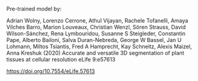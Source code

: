Pre-trained model by:

Adrian Wolny, Lorenzo Cerrone, Athul Vijayan, Rachele Tofanelli, Amaya Vilches Barro, Marion Louveaux, Christian Wenzl, 
Sören Strauss, David Wilson-Sánchez, Rena Lymbouridou, Susanne S Steigleder, Constantin Pape, Alberto Bailoni, 
Salva Duran-Nebreda, George W Bassel, Jan U Lohmann, Miltos Tsiantis, Fred A Hamprecht, Kay Schneitz, Alexis Maizel, 
Anna Kreshuk (2020) Accurate and versatile 3D segmentation of plant tissues at cellular resolution eLife 9:e57613

https://doi.org/10.7554/eLife.57613
